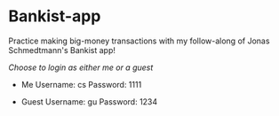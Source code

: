 # Bankist-app
Practice making big-money transactions with my follow-along of Jonas Schmedtmann's Bankist app!

*Choose to login as either me or a guest*
- Me
Username: cs
Password: 1111

- Guest
Username: gu
Password: 1234
